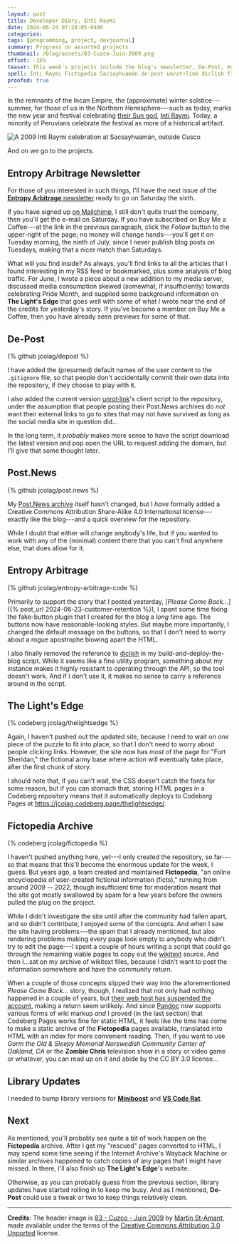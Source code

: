 ```yaml
---
layout: post
title: Developer Diary, Inti Raymi
date: 2024-06-24 07:24:05-0400
categories:
tags: [programming, project, devjournal]
summary: Progress on assorted projects
thumbnail: /blog/assets/83-Cuzco-Juin-2009.png
offset: -15%
teaser: This week's projects include the blog's newsletter, De-Post, my Post.News archive, the blog's code, The Light's Edge, an archive for Fictopedia, and some straggling library updates.
spell: Inti Raymi Fictopedia Sacsayhuamán de-post unrot∙link diclish ficts wikitext Gorm Norswedish Miniboost Wayback Juin St-Amant Unported
proofed: true
---
```


In the remnants of the Incan Empire, the (approximate) winter solstice---summer, for those of us in the Northern Hemisphere---such as today, marks the new year and festival celebrating [their Sun god](https://en.wikipedia.org/wiki/Inti), [Inti Raymi](https://en.wikipedia.org/wiki/Inti_Raymi).  Today, a minority of Peruvians celebrate the festival as more of a historical artifact.

![A 2009 Inti Raymi celebration at Sacsayhuamán, outside Cusco](/blog/assets/83-Cuzco-Juin-2009.png "I imagine that the Incas didn't wear quite as many baseball caps, but otherwise...")

And on we go to the projects.

## Entropy Arbitrage Newsletter

For those of you interested in such things, I'll have the next issue of the [**Entropy Arbitrage** newsletter](https://www.buymeacoffee.com/jcolag) ready to go on Saturday the sixth.

If you have signed up [on Mailchimp](https://entropy-arbitrage.mailchimpsites.com/), I still don't quite trust the company, then you'll get the e-mail on Saturday.  If you have subscribed on Buy Me a Coffee---at the link in the previous paragraph, click the *Follow* button to the upper-right of the page; no money will change hands---you'll get it on Tuesday morning, the ninth of July, since I never publish blog posts on Tuesdays, making that a nicer match than Saturdays.

What will you find inside?  As always, you'll find links to all the articles that I found interesting in my RSS feed or bookmarked, plus some analysis of blog traffic.  For June, I wrote a piece about a new addition to my media server, discussed media consumption skewed (somewhat, if insufficiently) towards celebrating Pride Month, and supplied some background information on **The Light's Edge** that goes well with some of what I wrote near the end of the credits for yesterday's story.  If you've become a member on Buy Me a Coffee, then you have already seen previews for some of that.

## De-Post

{% github jcolag/depost %}

I have added the (presumed) default names of the user content to the `.gitignore` file, so that people don't accidentally commit their own data into the repository, if they choose to play with it.

I also added the current version [unrot∙link](https://unrot.link/)'s client script to the repository, under the assumption that people posting their Post.News archives do *not* want their external links to go to sites that may not have survived as long as the social media site in question did...

In the long term, it *probably* makes more sense to have the script download the latest version and pop open the URL to request adding the domain, but I'll give that some thought later.

## Post.News

{% github jcolag/post.news %}

My [Post.News archive](https://jcolag.github.io/post.news/) itself hasn't changed, but I *have* formally added a Creative Commons Attribution Share-Alike 4.0 International license---exactly like the blog---and a quick overview for the repository.

While I doubt that either will change anybody's life, but if you wanted to work with any of the (minimal) content there that you can't find anywhere else, that does allow for it.

## Entropy Arbitrage

{% github jcolag/entropy-arbitrage-code %}

Primarily to support the story that I posted yesterday, [*Please Come Back...*]({% post_url 2024-06-23-customer-retention %}), I spent some time fixing the fake-button plugin that I created for the blog a *long* time ago.  The buttons now have reasonable-looking styles.  But maybe more importantly, I changed the default message on the buttons, so that I don't need to worry about a rogue apostrophe blowing apart the HTML.

I also finally removed the reference to [diclish](https://github.com/Flashwalker/diclish) in my build-and-deploy-the-blog script.  While it seems like a fine utility program, something about my instance makes it highly resistant to operating through the API, so the tool doesn't work.  And if I don't use it, it makes no sense to carry a reference around in the script.

## The Light's Edge

{% codeberg jcolag/thelightsedge %}

Again, I haven't pushed out the updated site, because I need to wait on *one* piece of the puzzle to fit into place, so that I don't need to worry about people clicking links.  However, the site now has *most* of the page for "Fort Sheridan," the fictional army base where action will eventually take place, after the first chunk of story.

I should note that, if you can't wait, the CSS doesn't catch the fonts for some reason, but if you can stomach that, storing HTML pages in a Codeberg repository means that it automatically deploys to Codeberg Pages at <https://jcolag.codeberg.page/thelightsedge/>.

## Fictopedia Archive

{% codeberg jcolag/fictopedia %}

I haven't pushed anything here, yet---I only created the repository, so far---so that means that this'll become the enormous update for the week, I guess.  But years ago, a team created and maintained **Fictopedia**, "an online encyclopedia of user-created fictional information (ficts)," running from around 2009 -- 2022, though insufficient time for moderation meant that the site got mostly swallowed by spam for a few years before the owners pulled the plug on the project.

While I didn't investigate the site until after the community had fallen apart, and so didn't contribute, I enjoyed some of the concepts.  And when I saw the site having problems---the spam that I already mentioned, but also rendering problems making every page look empty to anybody who didn't try to edit the page---I spent a couple of hours writing a script that could go through the remaining viable pages to copy out the [wikitext](https://en.wikipedia.org/wiki/Help:Wikitext) source.  And then I...sat on my archive of wikitext files, because I didn't want to post the information somewhere and have the community return.

When a couple of those concepts slipped their way into the aforementioned *Please Come Back...* story, though, I realized that not only had nothing happened in a couple of years, but [their web host has suspended the account](http://www.fictopedia.net/cgi-sys/suspendedpage.cgi), making a return seem unlikely.  And since [Pandoc](https://pandoc.org/) now supports various forms of wiki markup *and* I proved (in the last section) that Codeberg Pages works fine for static HTML, it feels like the time has come to make a static archive of the **Fictopedia** pages available, translated into HTML with an index for more convenient reading.  Then, if you want to use *Gorm the Old & Sleepy Memorial Norswedish Community Center of Oakland, CA* or the **Zombie Chris** television show in a story or video game or whatever, you can read up on it and abide by the CC BY 3.0 license...

## Library Updates

I needed to bump library versions for [**Miniboost**](https://github.com/jcolag/Miniboost) and [**VS Code Rat**](https://github.com/jcolag/vscode-rat).

## Next

As mentioned, you'll probably see quite a bit of work happen on the **Fictopedia** archive.  After I get my "rescued" pages converted to HTML, I may spend some time seeing if the Internet Archive's Wayback Machine or similar archives happened to catch copies of any pages that I might have missed.  In there, I'll also finish up **The Light's Edge**'s website.

Otherwise, as you can probably guess from the previous section, library updates have started rolling in to keep me busy.  And as I mentioned, **De-Post** could use a tweak or two to keep things relatively clean.

* * *

**Credits**:  The header image is [83 - Cuzco - Juin 2009](https://commons.wikimedia.org/wiki/File:83_-_Cuzco_-_Juin_2009.jpg) by [Martin St-Amant](https://commons.wikimedia.org/wiki/User:S23678), made available under the terms of the [Creative Commons Attribution 3.0 Unported](https://creativecommons.org/licenses/by-sa/3.0/) license.

